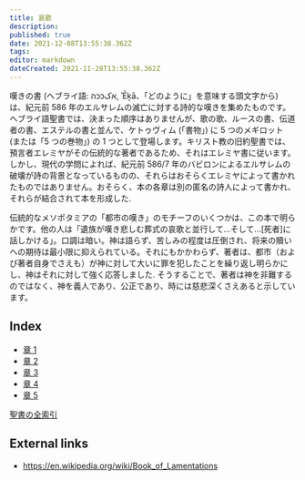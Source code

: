 ```yaml
---
title: 哀歌
description: 
published: true
date: 2021-12-08T13:55:38.362Z
tags: 
editor: markdown
dateCreated: 2021-11-28T13:55:38.362Z
---
```


嘆きの書 (ヘブライ語: אکככה, ʾĒḵā、「どのように」を意味する頭文字から) は、紀元前 586 年のエルサレムの滅亡に対する詩的な嘆きを集めたものです。ヘブライ語聖書では、決まった順序はありませんが、歌の歌、ルースの書、伝道者の書、エステルの書と並んで、ケトゥヴィム (「書物」) に 5 つのメギロット (または「5 つの巻物」) の 1 つとして登場します。キリスト教の旧約聖書では、預言者エレミヤがその伝統的な著者であるため、それはエレミヤ書に従います。しかし、現代の学問によれば、紀元前 586/7 年のバビロンによるエルサレムの破壊が詩の背景となっているものの、それらはおそらくエレミヤによって書かれたものではありません。おそらく、本の各章は別の匿名の詩人によって書かれ、それらが結合されて本を形成した.

伝統的なメソポタミアの「都市の嘆き」のモチーフのいくつかは、この本で明らかです。他の人は「遺族が嘆き悲しむ葬式の哀歌と並行して...そして...[死者]に話しかける」。口調は暗い。神は語らず、苦しみの程度は圧倒され、将来の贖いへの期待は最小限に抑えられている。それにもかかわらず、著者は、都市（および著者自身でさえも）が神に対して大いに罪を犯したことを繰り返し明らかにし、神はそれに対して強く応答しました. そうすることで、著者は神を非難するのではなく、神を義人であり、公正であり、時には慈悲深くさえあると示しています。

## Index

- [章 1](/ja/Bible/Lamentations/1)
- [章 2](/ja/Bible/Lamentations/2)
- [章 3](/ja/Bible/Lamentations/3)
- [章 4](/ja/Bible/Lamentations/4)
- [章 5](/ja/Bible/Lamentations/5)



[聖書の全索引](/ja/index/bible)


## External links

- https://en.wikipedia.org/wiki/Book_of_Lamentations